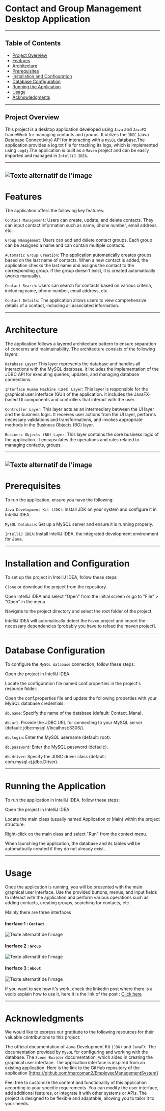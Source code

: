 # Contact and Group Management Desktop Application
---
## Table of Contents

- [Project Overview](#project-overview)
- [Features](#features)
- [Architecture](#architecture)
- [Prerequisites](#prerequisites)
- [Installation and Configuration](#installation-and-configuration)
- [Database Configuration](#database-configuration)
- [Running the Application](#running-the-application)
- [Usage](#usage)
- [Acknowledgments](#acknowledgments)
  
---

## Project Overview
This project is a desktop application developed using `Java` and `JavaFX` frameWork for managing contacts and groups. It utilizes the `JDBC`  (Java Database Connectivity) API for interacting with a `MySQL` database.The application provides a log.txt file for tracking its logs, which is implemented using `Log4j`.The application is built as a `Maven` project and can be easily imported and managed in `IntelliJ IDEA`.

---
![Texte alternatif de l'image](Main/assets/tools.png)
---

# Features
The application offers the following key features:

`Contact Management`: Users can create, update, and delete contacts. They can input contact information such as name, phone number, email address, etc.

`Group Management`: Users can add and delete contact groups. Each group can be assigned a name and can contain multiple contacts.

`Automatic Group Creation`: The application automatically creates groups based on the last name of contacts. When a new contact is added, the application checks the last name and assigns the contact to the corresponding group. If the group doesn't exist, it is created automatically (works manually).

`Contact Search`: Users can search for contacts based on various criteria, including name, phone number, email address, etc.

`Contact Details`: The application allows users to view comprehensive details of a contact, including all associated information.

---

# Architecture
The application follows a layered architecture pattern to ensure separation of concerns and maintainability. The architecture consists of the following layers:

`Database Layer`: This layer represents the database and handles all interactions with the MySQL database. It includes the implementation of the JDBC API for executing queries, updates, and managing database connections.

`Interface Human Machine (IHM) Layer`: This layer is responsible for the graphical user interface (GUI) of the application. It includes the JavaFX-based UI components and controllers that interact with the user.

`Controller Layer`: This layer acts as an intermediary between the UI layer and the business logic. It receives user actions from the UI layer, performs necessary validations and transformations, and invokes appropriate methods in the Business Objects (BO) layer.

`Business Objects (BO) Layer`: This layer contains the core business logic of the application. It encapsulates the operations and rules related to managing contacts, groups.

---
![Texte alternatif de l'image](Main/assets/architecture.png)
---
# Prerequisites
To run the application, ensure you have the following:

`Java Development Kit (JDK)`: Install JDK on your system and configure it in IntelliJ IDEA.

`MySQL Database`: Set up a MySQL server and ensure it is running properly.

`IntelliJ IDEA`: Install IntelliJ IDEA, the integrated development environment for Java.

---

# Installation and Configuration
To set up the project in IntelliJ IDEA, follow these steps:

`Clone` or download the project from the repository.

Open IntelliJ IDEA and select "Open" from the initial screen or go to "File" > "Open" in the menu.

Navigate to the project directory and select the root folder of the project.

IntelliJ IDEA will automatically detect the `Maven` project and import the necessary dependencies [probably you have to reload the maven project].

---

# Database Configuration
To configure the `MySQL database` connection, follow these steps:

Open the project in IntelliJ IDEA.

Locate the configuration file named conf.properties in the project's resource folder.

Open the conf.properties file and update the following properties with your MySQL database credentials:

`db.name`: Specify the name of the database (default: Contact_Mana).

`db.url`: Provide the JDBC URL for connecting to your MySQL server (default: jdbc:mysql://localhost:3306/).

`db.login`: Enter the MySQL username (default: root).

`db.password`: Enter the MySQL password (default:).

`db.driver`: Specify the JDBC driver class (default: com.mysql.cj.jdbc.Driver).


---

# Running the Application
To run the application in IntelliJ IDEA, follow these steps:

Open the project in IntelliJ IDEA.

Locate the main class (usually named Application or Main) within the project structure.

Right-click on the main class and select "Run" from the context menu.

When launching the application, the database and its tables will be automatically created if they do not already exist.

---

# Usage
Once the application is running, you will be presented with the main graphical user interface. Use the provided buttons, menus, and input fields to interact with the application and perform various operations such as adding contacts, creating groups, searching for contacts, etc.

Mainly there are three interfaces

#### Inerface 1 : `Contact`

![Texte alternatif de l'image](Main/assets/contact.png)

#### Inerface 2 : `Group`

![Texte alternatif de l'image](Main/assets/group.png)

#### Inerface 3 : `About`

![Texte alternatif de l'image](Main/assets/about.png)


If you want to see how it's work, check the linkedin post where there is a vedio explain how to use it, here it is the link of the post :
<a href="https://www.linkedin.com/feed/update/urn:li:activity:7086787315267723264/" target="_blank">Click here</a>

---

# Acknowledgments
We would like to express our gratitude to the following resources for their valuable contributions to this project:

The official documentation of Java Development Kit `(JDK)` and `JavaFX`.
The documentation provided by `MySQL` for configuring and working with the database.
The `Scene Builder` documentation, which aided in creating the graphical user interface.
The application interface is inspired from an existing application. Here is the link to the GitHub repository of the application [https://github.com/marcoman2/EmployeeManagementSystem]

Feel free to customize the content and functionality of this application according to your specific requirements. You can modify the user interface, add additional features, or integrate it with other systems or APIs. The project is designed to be flexible and adaptable, allowing you to tailor it to your needs.

